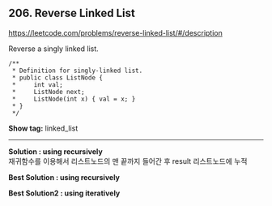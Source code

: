 ## 206. Reverse Linked List

https://leetcode.com/problems/reverse-linked-list/#/description

Reverse a singly linked list.
```
/**
 * Definition for singly-linked list.
 * public class ListNode {
 *     int val;
 *     ListNode next;
 *     ListNode(int x) { val = x; }
 * }
 */
```

**Show tag:** linked_list

-------------------------------------------------

**Solution : using recursively** <br/>
재귀함수를 이용해서 리스트노드의 맨 끝까지 들어간 후 result 리스트노드에 누적 <br/>

**Best Solution : using recursively** <br/>


**Best Solution2 : using iteratively** <br/>
